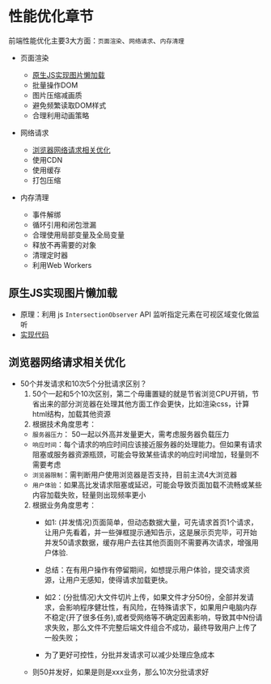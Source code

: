 # 性能优化章节


前端性能优化主要3大方面：`页面渲染`、`网络请求`、`内存清理`

* 页面渲染
    * [原生JS实现图片懒加载](#原生JS实现图片懒加载)
    * 批量操作DOM
    * 图片压缩减画质
    * 避免频繁读取DOM样式
    * 合理利用动画策略

* 网络请求 
    * [浏览器网络请求相关优化](#浏览器网络请求相关优化)
    * 使用CDN
    * 使用缓存
    * 打包压缩

* 内存清理
    * 事件解绑
    * 循环引用和闭包泄漏
    * 合理使用局部变量及全局变量
    * 释放不再需要的对象
    * 清理定时器
    * 利用Web Workers


## 原生JS实现图片懒加载
* 原理：利用 js `IntersectionObserver` API 监听指定元素在可视区域变化做监听
* [实现代码](./图片懒加载实现方案.md)

## 浏览器网络请求相关优化
* 50个并发请求和10次5个分批请求区别？
    1. 50个一起和5个10次区别，第二个毋庸置疑的就是节省浏览CPU开销，节省出来的部分浏览器在处理其他方面工作会更快，比如渲染css，计算html结构，加载其他资源
  3. 根据技术角度思考：
    * `服务器压力`： 50一起以外高并发量更大，需考虑服务器负载压力
    * `响应时间`：每个请求的响应时间应该接近服务器的处理能力。但如果有请求阻塞或服务器资源瓶颈，可能会导致某些请求的响应时间增加，轻量则不需要考虑
    * `浏览器限制`：需判断用户使用浏览器是否支持，目前主流4大浏览器
    * `用户体验`：如果高比发请求阻塞或延迟，可能会导致页面加载不流畅或某些内容加载失败，轻量则出现频率更小
  2. 根据业务角度思考：
     * 如1: (并发情况)页面简单，但动态数据大量，可先请求首页1个请求，让用户先看着，并一些弹框提示通知告示，这是展示页完毕，可开始并发50请求数据，缓存用户去往其他页面则不需要再次请求，增强用户体验. 
     * 总结：在有用户操作有停留期间，如想提示用户体验，提交请求资源，让用户无感知，使得请求加载更快。

     * 如2：(分批情况)大文件切片上传，如果文件才分50份，全部并发请求，会影响程序健壮性，有风险，在特殊请求下，如果用户电脑内存不稳定(开了很多任务),或者受网络等不确定因素影响，导致其中N份请求失败，那么文件不完整后端文件组合不成功，最终导致用户上传了一般失败；
     * 为了更好可控性，分批并发请求可以减少处理应急成本
  * 则50并发好，如果是则是xxx业务，那么10次分批请求好
